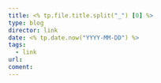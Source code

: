 ```yaml
---
title: <% tp.file.title.split("_") [0] %>
type: blog
director: link
date: <% tp.date.now("YYYY-MM-DD") %>
tags:
  - link
url:
coment:
---
```







